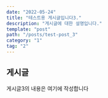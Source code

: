 ```yaml
---
date: "2022-05-24"
title: "테스트용 게시글입니다3."
description: "게시글에 대한 설명입니다."
template: "post"
path: "/posts/test-post_3"
category: "1"
tag: "2"
---
```


## 게시글

게시글3의 내용은 여기에 작성합니다